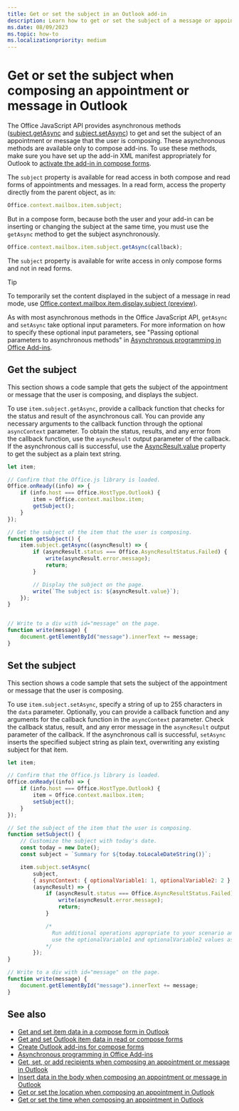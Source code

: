 ```yaml
---
title: Get or set the subject in an Outlook add-in
description: Learn how to get or set the subject of a message or appointment in an Outlook add-in.
ms.date: 08/09/2023
ms.topic: how-to
ms.localizationpriority: medium
---
```


# Get or set the subject when composing an appointment or message in Outlook

The Office JavaScript API provides asynchronous methods ([subject.getAsync](/javascript/api/outlook/office.subject#outlook-office-subject-getasync-member(1)) and [subject.setAsync](/javascript/api/outlook/office.subject#outlook-office-subject-setasync-member(1))) to get and set the subject of an appointment or message that the user is composing. These asynchronous methods are available only to compose add-ins. To use these methods, make sure you have set up the add-in XML manifest appropriately for Outlook to [activate the add-in in compose forms](compose-scenario.md).

The `subject` property is available for read access in both compose and read forms of appointments and messages. In a read form, access the property directly from the parent object, as in:

```js
Office.context.mailbox.item.subject;
```

But in a compose form, because both the user and your add-in can be inserting or changing the subject at the same time, you must use the `getAsync` method to get the subject asynchronously.

```js
Office.context.mailbox.item.subject.getAsync(callback);
```

The `subject` property is available for write access in only compose forms and not in read forms.

> [!TIP]
> To temporarily set the content displayed in the subject of a message in read mode, use [Office.context.mailbox.item.display.subject (preview)](/javascript/api/outlook/office.display?view=outlook-js-preview&preserve-view=true#outlook-office-display-subject-member).

As with most asynchronous methods in the Office JavaScript API, `getAsync` and `setAsync` take optional input parameters. For more information on how to specify these optional input parameters, see "Passing optional parameters to asynchronous methods" in [Asynchronous programming in Office Add-ins](../develop/asynchronous-programming-in-office-add-ins.md).

## Get the subject

This section shows a code sample that gets the subject of the appointment or message that the user is composing, and displays the subject.

To use `item.subject.getAsync`, provide a callback function that checks for the status and result of the asynchronous call. You can provide any necessary arguments to the callback function through the optional `asyncContext` parameter. To obtain the status, results, and any error from the callback function, use the `asyncResult` output parameter of the callback. If the asynchronous call is successful, use the [AsyncResult.value](/javascript/api/office/office.asyncresult#office-office-asyncresult-value-member) property to get the subject as a plain text string.

```js
let item;

// Confirm that the Office.js library is loaded.
Office.onReady((info) => {
    if (info.host === Office.HostType.Outlook) {
        item = Office.context.mailbox.item;
        getSubject();
    }
});

// Get the subject of the item that the user is composing.
function getSubject() {
    item.subject.getAsync((asyncResult) => {
        if (asyncResult.status === Office.AsyncResultStatus.Failed) {
            write(asyncResult.error.message);
            return;
        }

        // Display the subject on the page.
        write(`The subject is: ${asyncResult.value}`);
    });
}


// Write to a div with id="message" on the page.
function write(message) {
    document.getElementById("message").innerText += message; 
}
```

## Set the subject

This section shows a code sample that sets the subject of the appointment or message that the user is composing.

To use `item.subject.setAsync`, specify a string of up to 255 characters in the `data` parameter. Optionally, you can provide a callback function and any arguments for the callback function in the `asyncContext` parameter. Check the callback status, result, and any error message in the `asyncResult` output parameter of the callback. If the asynchronous call is successful, `setAsync` inserts the specified subject string as plain text, overwriting any existing subject for that item.

```js
let item;

// Confirm that the Office.js library is loaded.
Office.onReady((info) => {
    if (info.host === Office.HostType.Outlook) {
        item = Office.context.mailbox.item;
        setSubject();
    }
});

// Set the subject of the item that the user is composing.
function setSubject() {
    // Customize the subject with today's date.
    const today = new Date();
    const subject = `Summary for ${today.toLocaleDateString()}`;

    item.subject.setAsync(
        subject,
        { asyncContext: { optionalVariable1: 1, optionalVariable2: 2 } },
        (asyncResult) => {
            if (asyncResult.status === Office.AsyncResultStatus.Failed) {
                write(asyncResult.error.message);
                return;
            }

            /*
              Run additional operations appropriate to your scenario and
              use the optionalVariable1 and optionalVariable2 values as needed.
            */
        });
}

// Write to a div with id="message" on the page.
function write(message) {
    document.getElementById("message").innerText += message; 
}
```

## See also

- [Get and set item data in a compose form in Outlook](get-and-set-item-data-in-a-compose-form.md)
- [Get and set Outlook item data in read or compose forms](item-data.md)
- [Create Outlook add-ins for compose forms](compose-scenario.md)
- [Asynchronous programming in Office Add-ins](../develop/asynchronous-programming-in-office-add-ins.md)
- [Get, set, or add recipients when composing an appointment or message in Outlook](get-set-or-add-recipients.md)  
- [Insert data in the body when composing an appointment or message in Outlook](insert-data-in-the-body.md)
- [Get or set the location when composing an appointment in Outlook](get-or-set-the-location-of-an-appointment.md)
- [Get or set the time when composing an appointment in Outlook](get-or-set-the-time-of-an-appointment.md)
